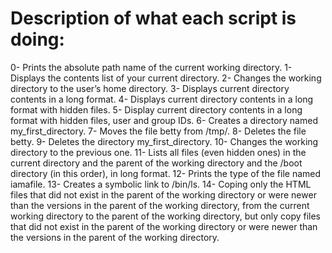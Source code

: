 # Description of what each script is doing:
0- Prints the absolute path name of the current working directory.
1- Displays the contents list of your current directory.
2- Changes the working directory to the user’s home directory.
3- Displays current directory contents in a long format.
4- Displays current directory contents in a long format with hidden files.
5- Display current directory contents in a long format with hidden files, user and group IDs.
6- Creates a directory named my_first_directory.
7- Moves the file betty from /tmp/.
8- Deletes the file betty.
9- Deletes the directory my_first_directory.
10- Changes the working directory to the previous one.
11- Lists all files (even hidden ones) in the current directory and the parent of the working directory and the /boot directory (in this order), in long format.
12- Prints the type of the file named iamafile.
13- Creates a symbolic link to /bin/ls.
14- Coping only the HTML files that did not exist in the parent of the working directory or were newer than the versions in the parent of the working directory, from the current working directory to the parent of the working directory, but only copy files that did not exist in the parent of the working directory or were newer than the versions in the parent of the working directory.


